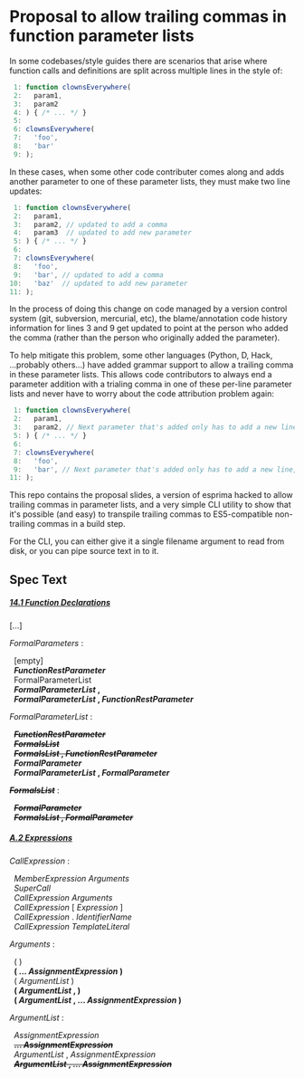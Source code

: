 # Proposal to allow trailing commas in function parameter lists

In some codebases/style guides there are scenarios that arise where function calls and definitions are split across multiple lines in the style of:

```js
 1: function clownsEverywhere(
 2:   param1,
 3:   param2
 4: ) { /* ... */ }
 5: 
 6: clownsEverywhere(
 7:   'foo',
 8:   'bar'
 9: );
```

In these cases, when some other code contributer comes along and adds another parameter to one of these parameter lists, they must make two line updates:

```js
 1: function clownsEverywhere(
 2:   param1,
 3:   param2, // updated to add a comma
 4:   param3  // updated to add new parameter
 5: ) { /* ... */ }
 6: 
 7: clownsEverywhere(
 8:   'foo',
 9:   'bar', // updated to add a comma
10:   'baz'  // updated to add new parameter
11: );
```

In the process of doing this change on code managed by a version control system (git, subversion, mercurial, etc), the blame/annotation code history information for lines 3 and 9 get updated to point at the person who added the comma (rather than the person who originally added the parameter).

To help mitigate this problem, some other languages (Python, D, Hack, ...probably others...) have added grammar support to allow a trailing comma in these parameter lists. This allows code contributors to always end a parameter addition with a trialing comma in one of these per-line parameter lists and never have to worry about the code attribution problem again:

```js
 1: function clownsEverywhere(
 2:   param1,
 3:   param2, // Next parameter that's added only has to add a new line, not modify this line
 5: ) { /* ... */ }
 6: 
 7: clownsEverywhere(
 8:   'foo',
 9:   'bar', // Next parameter that's added only has to add a new line, not modify this line
11: );
```

This repo contains the proposal slides, a version of esprima hacked to allow trailing commas in parameter lists, and a very simple CLI utility to show that it's possible (and easy) to transpile trailing commas to ES5-compatible non-trailing commas in a build step.

For the CLI, you can either give it a single filename argument to read from disk, or you can pipe source text in to it.

## Spec Text

##### [14.1 Function Declarations](http://www.ecma-international.org/ecma-262/6.0/index.html#sec-function-definitions)

[...]

_FormalParameters_ :<br />

&nbsp;&nbsp;[empty]<br />
&nbsp;&nbsp;**_FunctionRestParameter_**<br />
&nbsp;&nbsp;FormalParameterList<br />
&nbsp;&nbsp;**_FormalParameterList_ ,**<br />
&nbsp;&nbsp;**_FormalParameterList_ , _FunctionRestParameter_**<br />

_FormalParameterList_ :<br />

&nbsp;&nbsp;**~~_FunctionRestParameter_~~**<br />
&nbsp;&nbsp;**~~_FormalsList_~~**<br />
&nbsp;&nbsp;**~~_FormalsList_ , _FunctionRestParameter_~~**<br />
&nbsp;&nbsp;**_FormalParameter_**<br />
&nbsp;&nbsp;**_FormalParameterList_ , _FormalParameter_**<br />

**~~_FormalsList_~~** :<br />

&nbsp;&nbsp;**~~_FormalParameter_~~**<br />
&nbsp;&nbsp;**~~_FormalsList_ , _FormalParameter_~~**<br />
 
##### [A.2 Expressions](http://www.ecma-international.org/ecma-262/6.0/index.html#sec-expressions)

_CallExpression_ :<br />

&nbsp;&nbsp;_MemberExpression_ _Arguments_<br />
&nbsp;&nbsp;_SuperCall_<br />
&nbsp;&nbsp;_CallExpression_ _Arguments_<br />
&nbsp;&nbsp;_CallExpression_ [ _Expression_ ]<br />
&nbsp;&nbsp;_CallExpression_ . _IdentifierName_<br />
&nbsp;&nbsp;_CallExpression_ _TemplateLiteral_<br />

_Arguments_ :<br />

&nbsp;&nbsp;( )<br />
&nbsp;&nbsp;**( ... _AssignmentExpression_ )**<br />
&nbsp;&nbsp;( _ArgumentList_ )<br />
&nbsp;&nbsp;**( _ArgumentList_ , )**<br />
&nbsp;&nbsp;**( _ArgumentList_ , ... _AssignmentExpression_ )**<br />

_ArgumentList_ :<br />

&nbsp;&nbsp;_AssignmentExpression_<br />
&nbsp;&nbsp;**~~... _AssignmentExpression_~~**<br />
&nbsp;&nbsp;_ArgumentList_ , _AssignmentExpression_<br />
&nbsp;&nbsp;**~~_ArgumentList_ , ... _AssignmentExpression_~~**<br />

